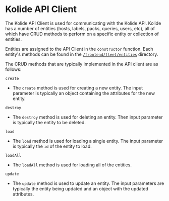 # Kolide API Client

The Kolide API Client is used for communicating with the Kolide API. Kolide has
a number of entities (hosts, labels, packs, queries, users, etc), all of which
have CRUD methods to perform on a specific entity or collection of entities.

Entities are assigned to the API Client in the `constructor` function. Each
entity's methods can be found in the [`/frontend/fleet/entities`](./entities) directory.

The CRUD methods that are typically implemented in the API client are as follows:

`create`

* The `create` method is used for creating a new entity. The input parameter is
typically an object containing the attributes for the new entity.

`destroy`

* The `destroy` method is used for deleting an entity. Then input parameter is
typically the entity to be deleted.

`load`

* The `load` method is used for loading a single entity. The input parameter is
typically the `id` of the entity to load.

`loadAll`

* The `loadAll` method is used for loading all of the entities.

`update`

* The `update` method is used to update an entity. The input parameters are
  typically the entity being updated and an object with the updated attributes.
